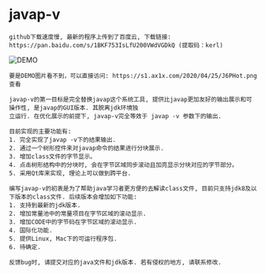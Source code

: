 # javap-v
    github下载速度慢, 最新的程序上传到了百度云, 下载链接: https://pan.baidu.com/s/1BKF753IsLfU200VWdVGDkQ (提取码：kerl)  

![DEMO](https://s1.ax1x.com/2020/04/25/J6PHot.png)

    要是DEMO图片看不到，可以直接访问: https://s1.ax1x.com/2020/04/25/J6PHot.png 查看
    
    javap-v的第一目标是完全替换javap这个系统工具, 提供比javap更加友好的输出展示和可操作性, 是javap的GUI版本. 其脱离jdk环境独  
    立运行. 在优化展示的前提下, javap-v完全等效于 javap -v 参数下的输出. 

    目前实现的主要功能有:
    1. 完全实现了javap -v下的结果输出.
    2. 通过一个树形控件来对javap命令的结果进行分块展示.
    3. 增加class文件的字节显示。
    4. 点击树形结构中的分块时, 会在字节区域同步滚动且加亮显示分块对应的字节部分。
    5. 采用Qt库来实现, 理论上可以做到跨平台.
    
    编写javap-v的初衷是为了帮助java学习者更方便的去解读class文件, 目前只支持jdk8及以下版本的class文件. 后续版本会增加如下功能:  
    1. 支持到最新的jdk版本.
    2. 增加常量池中的常量项目在字节区域的滚动显示.  
    3. 增加CODE中的字节码在字节区域的滚动显示.
    4. 国际化功能.
    5. 提供Linux, Mac下的可运行程序包.
    6. 待确定.
    
    反馈bug时, 请提交对应的java文件和jdk版本. 若有侵权的地方, 请联系修改.

    
